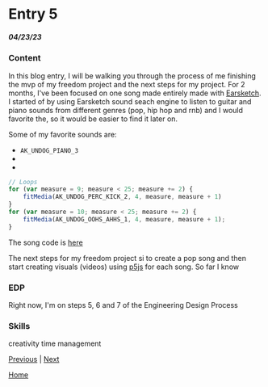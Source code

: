 # Entry 5
##### 04/23/23

### Content

In this blog entry, I will be walking you through the process of me finishing the mvp of my freedom project and the next steps for my project. For 2 months, I've been focused on one song made entirely made with [Earsketch](https://earsketch.gatech.edu/landing/#/learn). I started of by using Earsketch sound seach engine to listen to guitar and piano sounds from different genres (pop, hip hop and rnb) and I would favorite the, so it would be easier to find it later on.

Some of my favorite sounds are:

* `AK_UNDOG_PIANO_3`
*
*

```js
// Loops
for (var measure = 9; measure < 25; measure += 2) {
    fitMedia(AK_UNDOG_PERC_KICK_2, 4, measure, measure + 1)
}
for (var measure = 10; measure < 25; measure += 2) {
    fitMedia(AK_UNDOG_OOHS_AHHS_1, 4, measure, measure + 1);
}
```

The song code is [here](https://github.com/anthonyc2394/freedom-project-mvp/blob/main/script.js)


The next steps for my freedom project si to create a pop song and then start creating visuals (videos) using [p5js](https://p5js.org/) for each song. So far I know

### EDP

Right now, I'm on steps 5, 6 and 7 of the Engineering Design Process

### Skills

creativity
time management

[Previous](entry04.md) | [Next](entry06.md)

[Home](../README.md)